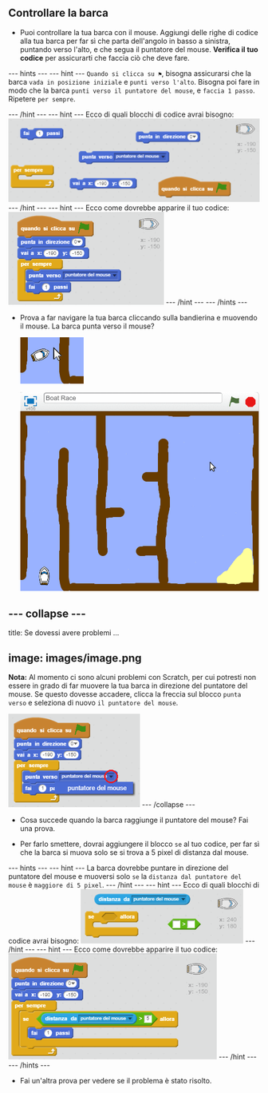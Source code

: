 ## Controllare la barca

+ Puoi controllare la tua barca con il mouse. Aggiungi delle righe di codice alla tua barca per far sì che parta dell'angolo in basso a sinistra, puntando verso l'alto, e che segua il puntatore del mouse. **Verifica il tuo codice** per assicurarti che faccia ciò che deve fare.

\--- hints \--- \--- hint \--- `Quando si clicca su ⚑`, bisogna assicurarsi che la barca `vada in posizione iniziale` e `punti verso l'alto`. Bisogna poi fare in modo che la barca `punti verso il puntatore del mouse`, e `faccia 1 passo`. Ripetere `per sempre`.

\--- /hint \--- \--- hint \--- Ecco di quali blocchi di codice avrai bisogno: ![screenshot](images/boat-move-blocks.png) \--- /hint \--- \--- hint \--- Ecco come dovrebbe apparire il tuo codice: ![screenshot](images/boat-move-code.png) \--- /hint \--- \--- /hints \---

+ Prova a far navigare la tua barca cliccando sulla bandierina e muovendo il mouse. La barca punta verso il mouse?
    
    ![screenshot](images/boat-mouse.png)
    
    ![screenshot](images/boat-pointer-test-anim.gif)

## \--- collapse \---

title: Se dovessi avere problemi ...

## image: images/image.png

**Nota:** Al momento ci sono alcuni problemi con Scratch, per cui potresti non essere in grado di far muovere la tua barca in direzione del puntatore del mouse. Se questo dovesse accadere, clicca la freccia sul blocco `punta verso` e seleziona di nuovo `il puntatore del mouse`.

![screenshot](images/boat-bug.png) \--- /collapse \---

+ Cosa succede quando la barca raggiunge il puntatore del mouse? Fai una prova.

+ Per farlo smettere, dovrai aggiungere il blocco `se` al tuo codice, per far sì che la barca si muova solo se si trova a 5 pixel di distanza dal mouse.

\--- hints \--- \--- hint \--- La barca dovrebbe puntare in direzione del puntatore del mouse e muoversi solo `se` la `distanza dal puntatore del mouse` è `maggiore di 5 pixel`. \--- /hint \--- \--- hint \--- Ecco di quali blocchi di codice avrai bisogno: ![screenshot](images/boat-pointer-blocks.png) \--- /hint \--- \--- hint \--- Ecco come dovrebbe apparire il tuo codice: ![screenshot](images/boat-pointer-code.png) \--- /hint \--- \--- /hints \---

+ Fai un'altra prova per vedere se il problema è stato risolto.